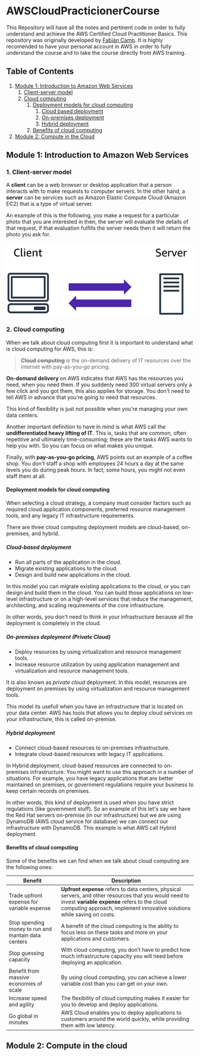 # AWSCloudPracticionerCourse

This Repository will have all the notes and pertinent code in order to fully understand and achieve the AWS Certified Cloud Practitioner Basics.
This repository was originally developed by [Fabián Camp](https://fabshub.net). It is highly recomended to have your personal account in AWS in 
order to fully understand the course and to take the course directly from AWS training.

## Table of Contents

1. [ Module 1: Introduction to Amazon Web Services ](#module-1)
    1. [ Client-server model ](#client-server-model)
    2. [ Cloud computing ](#cloud-computing)
        1. [ Deployment models for cloud computing ](#cloud-computing-models)
            1. [ Cloud based deployment ](#cloud-based)
            2. [ On-premises deployment ](#on-premises)
            3. [ Hybrid deployment ](#hybrid)
        2. [ Benefits of cloud computing ](#cloud-computing-benefits)
2. [ Module 2: Compute in the Cloud ](#module-2)

<a name="module-1"></a>

## Module 1: Introduction to Amazon Web Services

<a name="client-server-model"></a>

### 1. Client-server model

A **client** can be a web browser or desktop application that a person interacts with to make requests to computer servers. In the other hand,
a **server** can be services such as Amazon Elastic Compute Cloud (Amazon EC2) that is a type of virtual server.

An example of this is the following, you make a request for a particular photo that you are interested in then, the server will
evaluate the details of that request, if that evaluation fulfills the server needs then it will return the photo you ask for.

![ Client Server Model ](Images/ClientServer.png)

<a name="cloud-computing"></a>

### 2. Cloud computing

When we talk about cloud computing first it is important to understand what is cloud computing for AWS, this is:

> **Cloud computing** is the on-demand delivery of IT resources over the internet with pay-as-you-go pricing.

**On-demand delivery** on AWS indicates that AWS has the resources you need, when you need them. If you suddenly need 300 virtual servers
only a few click and you got them, this also applies for storage. You don't need to tell AWS in advance that you're going to need that resources.

This kind of flexibility is just not possible when you're managing your own data centers.

Another important definition to have in mind is what AWS call the **undifferentiated heavy lifting of IT**. This is, tasks that are common,
often repetitive and ultimately time-consuming; these are the tasks AWS wants to help you with. So you can focus on what makes you unique.

Finally, with **pay-as-you-go pricing**, AWS points out an example of a coffee shop. You don't staff a shop with employees 24
hours a day at the same levels you do during peak hours. In fact, some hours, you might not even staff them at all.

<a name="cloud-computing-models"></a>

#### Deployment models for cloud computing

When selecting a cloud strategy, a company must consider factors such as required cloud application components, preferred resource management
tools, and any legacy IT infrastructure requirements.

There are three cloud computing deployment models are cloud-based, on-premises, and hybrid.

<a name="cloud-based"></a>

##### Cloud-based deployment

- Run all parts of the application in the cloud.
- Migrate existing applications to the cloud.
- Design and build new applications in the cloud.

In this model you can migrate existing applications to the cloud, or you can design and build them in the cloud. You can build those
applications on low-level infrastructure or on a high-level services that reduce the management, architecting, and scaling requirements of
the core infrastructure.

In other words, you don't need to think in your infrastructure because all the deployment is completely in the cloud.

<a name="on-premises"></a>

##### On-premises deployment (Private Cloud)

- Deploy resources by using virtualization and resource management tools.
- Increase resource utilization by using application management and virtualization and resource management tools.

It is also known as _private cloud_ deployment. In this model, resources are deployment on premises by using virtualization
and resource management tools.

This model its usefull when you have an infrastructure that is located on your data center. AWS has tools that allows you to deploy cloud services
on your infrastructure, this is called on-premise.

<a name="hybrid"></a>

##### Hybrid deployment

- Connect cloud-based resources to on-premises infrastructure.
- Integrate cloud-based resources with legacy IT applications.

In Hybrid deployment, cloud-based resources are connected to on-premises infrastructure. You might want to use this approach in a number of situations.
For example, you have legacy applications that are better maintained on premises, or government regulations require your business to keep certain
records on premises.

In other words, this kind of deployment is used when you have strict regulations (like government stuff). So an example of this let's say we have the
Red Hat servers on-premise (in our infrastructure) but we are using DynamoDB (AWS cloud service for database) we can connect our infrastructure with
DynamoDB. This example is what AWS call Hybrid deployment.

<a name="cloud-computing-benefits"></a>

#### Benefits of cloud computing

Some of the benefits we can find when we talk about cloud computing are the following ones:

Benefit | Description
------- | -----------
Trade upfront expense for variable expense | **Upfront expense** refers to data centers, physical servers, and other resources that you would need to invest **variable expense** refers to the cloud computing approach, implement innovative solutions while saving on costs.
Stop spending money to run and mantain data centers | A benefit of the cloud computing is the ability to focus less on these tasks and more on your applications and customers.
Stop guessing capacity | With cloud computing, you don’t have to predict how much infrastructure capacity you will need before deploying an application.
Benefit from massive economies of scale | By using cloud computing, you can achieve a lower variable cost than you can get on your own.
Increase speed and agility | The flexibility of cloud computing makes it easier for you to develop and deploy applications.
Go global in minutes | AWS Cloud enables you to deploy applications to customers around the world quickly, while providing them with low latency.

<a name="module-2"></a>

## Module 2: Compute in the cloud


